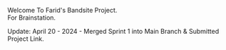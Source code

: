 Welcome To Farid's Bandsite Project.<BR>
For Brainstation.

Update: April 20 - 2024 - Merged Sprint 1 into Main Branch & Submitted Project Link. 

